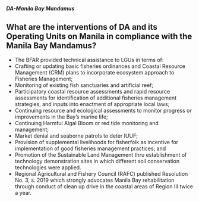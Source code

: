 ##### DA-Manila Bay Mandamus

## What are the interventions of DA and its Operating Units on Manila in compliance with the Manila Bay Mandamus?


 - The BFAR provided technical assistance to LGUs in terms of: 
 - Crafting or updating basic fisheries ordinances and Coastal Resource Management (CRM) plans to incorporate ecosystem approach to Fisheries Management;
 - Monitoring of existing fish sanctuaries and artificial reef;
 - Participatory coastal resource assessments and rapid resource assessments for identification of additional fisheries management strategies, and inputs into enactment of appropriate local laws;
 - Continuing resource and ecological assessments to monitor progress or improvements in the Bay’s marine life;
 - Continuing Harmful Algal Bloom or red tide monitoring and management;
 - Market denial and seaborne patrols to deter IUUF;
 - Provision of supplemental livelihoods for fisherfolk as incentive for implementation of good fisheries management practices; and
 - Promotion of the Sustainable Land Management thru establishment of technology demonstration sites in which different soil conservation technologies were applied.
 - Regional Agricultural and Fishery Council (RAFC) published Resolution No. 3, s. 2019 which strongly advocates Manila Bay rehabilitation through conduct of clean up drive in the coastal areas of Region III twice a year.
